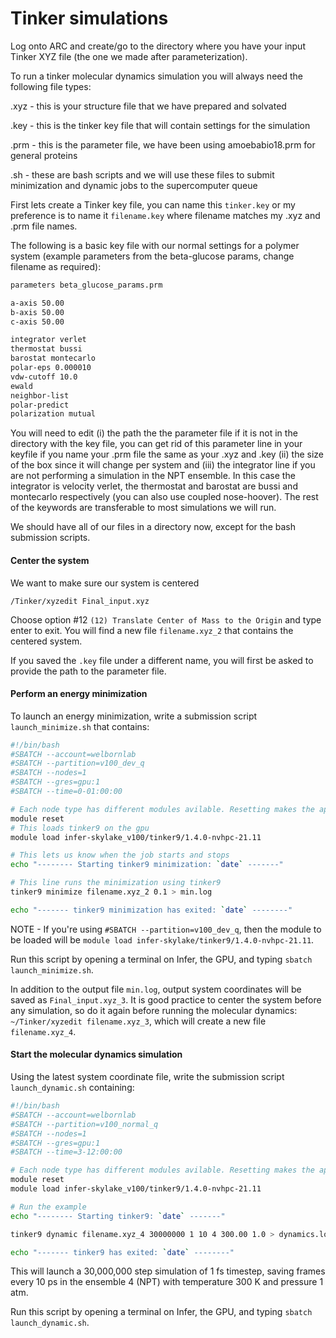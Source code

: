 # Tinker simulations

Log onto ARC and create/go to the directory where you have your input Tinker XYZ file (the one we made after parameterization). 


To run a tinker molecular dynamics simulation you will always need the following file types: 

.xyz - this is your structure file that we have prepared and solvated

.key - this is the tinker key file that will contain settings for the simulation

.prm - this is the parameter file, we have been using amoebabio18.prm for general proteins

.sh - these are bash scripts and we will use these files to submit minimization and dynamic jobs to the supercomputer queue



First lets create a Tinker key file, you can name this `tinker.key` or my preference is to name it `filename.key` where filename matches my .xyz and .prm file names.

The following is a basic key file with our normal settings for a polymer system (example parameters from the beta-glucose params, change filename as required):

````sh
parameters beta_glucose_params.prm

a-axis 50.00 
b-axis 50.00
c-axis 50.00

integrator verlet
thermostat bussi
barostat montecarlo
polar-eps 0.000010
vdw-cutoff 10.0
ewald
neighbor-list
polar-predict
polarization mutual
````

You will need to edit (i) the path the the parameter file if it is not in the directory with the key file, you can get rid of this parameter line in your keyfile if you name your .prm file the same as your .xyz and .key (ii) the size of the box since it will change per system and (iii) the integrator line if you are not performing a simulation in the NPT ensemble. In this case the integrator is velocity verlet, the thermostat and barostat are bussi and montecarlo respectively (you can also use coupled nose-hoover). The rest of the keywords are transferable to most simulations we will run. 

We should have all of our files in a directory now, except for the bash submission scripts. 

#### Center the system

We want to make sure our system is centered

`/Tinker/xyzedit Final_input.xyz`

Choose option #12 `(12) Translate Center of Mass to the Origin` and type enter to exit. You will find a new file `filename.xyz_2` that contains the centered system. 

If you saved the `.key` file under a different name, you will first be asked to provide the path to the parameter file. 


#### Perform an energy minimization

To launch an energy minimization, write a submission script `launch_minimize.sh` that contains:

```sh
#!/bin/bash
#SBATCH --account=welbornlab
#SBATCH --partition=v100_dev_q
#SBATCH --nodes=1
#SBATCH --gres=gpu:1
#SBATCH --time=0-01:00:00

# Each node type has different modules avilable. Resetting makes the appropriate stack available
module reset
# This loads tinker9 on the gpu
module load infer-skylake_v100/tinker9/1.4.0-nvhpc-21.11

# This lets us know when the job starts and stops 
echo "-------- Starting tinker9 minimization: `date` -------"

# This line runs the minimization using tinker9
tinker9 minimize filename.xyz_2 0.1 > min.log

echo "------- tinker9 minimization has exited: `date` --------"
```
NOTE - If you're using `#SBATCH --partition=v100_dev_q`, then the module to be loaded will be `module load infer-skylake/tinker9/1.4.0-nvhpc-21.11`.

Run this script by opening a terminal on Infer, the GPU, and typing `sbatch launch_minimize.sh`.

In addition to the output file `min.log`, output system coordinates will be saved as `Final_input.xyz_3`. It is good practice to center the system before any simulation, so do it again before running the molecular dynamics:
`~/Tinker/xyzedit filename.xyz_3`, which will create a new file `filename.xyz_4`.

####  Start the molecular dynamics simulation
Using the latest system coordinate file, write the submission script `launch_dynamic.sh` containing:

```sh
#!/bin/bash
#SBATCH --account=welbornlab
#SBATCH --partition=v100_normal_q
#SBATCH --nodes=1
#SBATCH --gres=gpu:1
#SBATCH --time=3-12:00:00

# Each node type has different modules avilable. Resetting makes the appropriate stack available
module reset
module load infer-skylake_v100/tinker9/1.4.0-nvhpc-21.11

# Run the example
echo "-------- Starting tinker9: `date` -------"

tinker9 dynamic filename.xyz_4 30000000 1 10 4 300.00 1.0 > dynamics.log

echo "------- tinker9 has exited: `date` --------"
```

This will launch a 30,000,000 step simulation of 1 fs timestep, saving frames every 10 ps in the ensemble 4 (NPT) with temperature 300 K and pressure 1 atm. 

Run this script by opening a terminal on Infer, the GPU, and typing `sbatch launch_dynamic.sh`.

